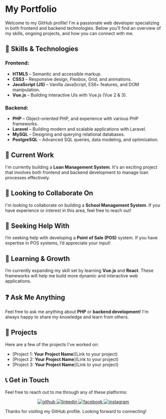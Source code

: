 # My Portfolio

Welcome to my GitHub profile! I'm a passionate web developer specializing in both frontend and backend technologies. Below you'll find an overview of my skills, ongoing projects, and how you can connect with me.

## 🚀 Skills & Technologies

### Frontend:
- **HTML5** – Semantic and accessible markup.
- **CSS3** – Responsive design, Flexbox, Grid, and animations.
- **JavaScript (JS)** – Vanilla JavaScript, ES6+ features, and DOM manipulation.
- **Vue.js** – Building interactive UIs with Vue.js (Vue 2 & 3).

### Backend:
- **PHP** – Object-oriented PHP, and experience with various PHP frameworks.
- **Laravel** – Building modern and scalable applications with Laravel.
- **MySQL** – Designing and querying relational databases.
- **PostgreSQL** – Advanced SQL queries, data modeling, and optimization.

## 🔭 Current Work
I'm currently building a **Loan Management System**. It's an exciting project that involves both frontend and backend development to manage loan processes effectively.

## 👯 Looking to Collaborate On
I'm looking to collaborate on building a **School Management System**. If you have experience or interest in this area, feel free to reach out!

## 🤝 Seeking Help With
I’m seeking help with developing a **Point of Sale (POS)** system. If you have expertise in POS systems, I’d appreciate your input!

## 🌱 Learning & Growth
I’m currently expanding my skill set by learning **Vue.js** and **React**. These frameworks will help me build more dynamic and interactive web applications.

## ❓ Ask Me Anything
Feel free to ask me anything about **PHP** or **backend development**! I'm always happy to share my knowledge and learn from others.

## 💼 Projects

Here are a few of the projects I've worked on:

- [Project 1: **Your Project Name**](Link to your project)
- [Project 2: **Your Project Name**](Link to your project)
- [Project 3: **Your Project Name**](Link to your project)

## 📞 Get in Touch

Feel free to reach out to me through any of these platforms:

<div align="center">
    <a href="https://github.com/HelloSunnah" target="_blank">
        <img src="https://img.shields.io/badge/github-%2324292e.svg?&style=for-the-badge&logo=github&logoColor=white" alt="github" />
    </a>
    <a href="https://linkedin.com/in/www.linkedin.com/in/shahriasunnah" target="_blank">
        <img src="https://img.shields.io/badge/linkedin-%231E77B5.svg?&style=for-the-badge&logo=linkedin&logoColor=white" alt="linkedin" />
    </a>
    <a href="https://www.facebook.com/https://www.facebook.com/itssunnahhhhhhhhhhhhhhhhh/" target="_blank">
        <img src="https://img.shields.io/badge/facebook-%232E87FB.svg?&style=for-the-badge&logo=facebook&logoColor=white" alt="facebook" />
    </a>
    <a href="https://instagram.com/https://www.instagram.com/shahria_sunnah/" target="_blank">
        <img src="https://img.shields.io/badge/instagram-%23000000.svg?&style=for-the-badge&logo=instagram&logoColor=white" alt="instagram" />
    </a>
</div>

Thanks for visiting my GitHub profile. Looking forward to connecting!
